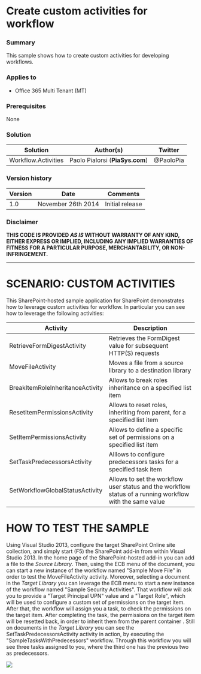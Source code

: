 # Create custom activities for workflow #

### Summary ###
This sample shows how to create custom activities for developing workflows.

### Applies to ###
- Office 365 Multi Tenant (MT)

### Prerequisites ###
None

### Solution ###
Solution | Author(s)| Twitter
---------|----------|--------
Workflow.Activities | Paolo Pialorsi (**PiaSys.com**) | @PaoloPia

### Version history ###
Version  | Date | Comments
---------| -----| --------
1.0  | November 26th 2014 | Initial release

### Disclaimer ###
**THIS CODE IS PROVIDED *AS IS* WITHOUT WARRANTY OF ANY KIND, EITHER EXPRESS OR IMPLIED, INCLUDING ANY IMPLIED WARRANTIES OF FITNESS FOR A PARTICULAR PURPOSE, MERCHANTABILITY, OR NON-INFRINGEMENT.**


----------

# SCENARIO: CUSTOM ACTIVITIES #
This SharePoint-hosted sample application for SharePoint demonstrates how to leverage custom activities for workflow. In particular you can see how to leverage the following activities:

Activity | Description
---------|------------
RetrieveFormDigestActivity | Retrieves the FormDigest value for subsequent HTTP(S) requests
MoveFileActivity | Moves a file from a source library to a destination library
BreakItemRoleInheritanceActivity | Allows to break roles inheritance on a specified list item
ResetItemPermissionsActivity | Allows to reset roles, inheriting from parent, for a specified list item
SetItemPermissionsActivity | Allows to define a specific set of permissions on a specified list item
SetTaskPredecessorsActivity | Alllows to configure predecessors tasks for a specified task item
SetWorkflowGlobalStatusActivity | Allows to set the workflow user status and the workflow status of a running workflow with the same value

# HOW TO TEST THE SAMPLE #
Using Visual Studio 2013, configure the target SharePoint Online site collection, and simply start (F5) the SharePoint add-in from within Visual Studio 2013.
In the home page of the SharePoint-hosted add-in you can add a file to the *Source Library*. Then, using the ECB menu of the document, you can start a new instance of the workflow named "Sample Move File" in order to test the MoveFileActivity activity.
Moreover, selecting a document in the *Target Library* you can leverage the ECB menu to start a new instance of the workflow named "Sample Security Activities". That workflow will ask you to provide a "Target Principal UPN" value and a "Target Role", which will be used to configure a custom set of permissions on the target item. After that, the workflow will assign you a task, to check the permissions on the target item. After completing the task, the permissions on the target item will be resetted back, in order to inherit them from the parent container .
Still on documents in the *Target Library* you can see the SetTaskPredecessorsActivity activity in action, by executing the "SampleTasksWithPredecessors" workflow. Through this workflow you will see three tasks assigned to you, where the third one has the previous two as predecessors.


<img src="https://telemetry.sharepointpnp.com/pnp/samples/Workflow.Activities" />